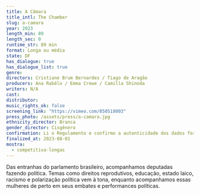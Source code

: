 ```yaml
---
title: A Câmara
title_intl: The Chamber
slug: a-camara
year: 2023
length_min: 89
length_sec: 0
runtime_str: 89 min
format: Longa ou média
state: DF
has_dialogue: true
has_dialogue_list: true
genre: 
directors: Cristiane Brum Bernardes / Tiago de Aragão
producers: Ana Rabêlo / Emma Crewe / Camilla Shinoda
writers: N/A
cast: 
distributor: 
music_rights_ok: false
screening_link: "https://vimeo.com/850518003"
press_photo: /assets/press/a-camara.jpg
ethnicity_director: Branca
gender_director: Cisgênero
confirmation: Li o Regulamento e confirmo a autenticidade dos dados fornecido nesta ficha de inscrição.
finalized_at: 2023-08-01
mostra:
  - competitiva-longas
---
```


Das entranhas do parlamento brasileiro, acompanhamos deputadas fazendo política. Temas como direitos reprodutivos, educação, estado laico, racismo e polarização política vem à tona, enquanto acompanhamos essas mulheres de perto em seus embates e performances políticas.
